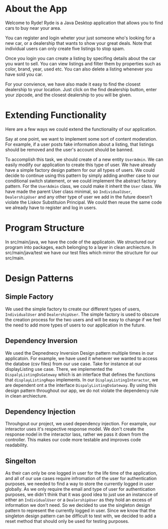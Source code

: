 # About the App

Welcome to Ryde! Ryde is a Java Desktop application that allows you to find cars to buy near your area. 

You can register and login wheter your just someone who's looking for a new car, or a dealership that wants to show your great deals. Note that individual users can only create five listings to stop spam.

Once you login you can create a listing by specifing details about the car you want to sell. You can view listings and filter them by properties such as color, brand, year, used etc. You can also delete a listing whenever you have sold you car. 

For your convience, we have also made it easy to find the closest dealership to your location. Just click on the find dealership button, enter your zipcode, and the closest dealership to you will be given.

# Extending Functionality 

Here are a few ways we could extend the functionality of our application.

Say at one point, we want to implement some sort of content moderation. For example, if a user posts fake information about a listing, that listings should be removed and the user's account should be banned. 

To accomplish this task, we should create of a new entity `UserAdmin`. We can easily modify our application to create this type of user. We have already have a simple factory design pattern for our all types of users. We could decide to continue using this pattern by simply adding another case to our conditional switch statement, or we could implement the abstract factory pattern. For the `UserAdmin` class, we could make it inherit the `User` class. We have made the parent User class minimal, so `IndividualUser`, `DealershipUser` and any other type of user we add in the future doesn't violate the Liskov Substituion Principal. We could then reuse the same code we already have to register and log in users.

# Program Structure

In src/main/java, we have the code of the applicatoin. We structured our program into packages, each belonging to a layer in clean archiecture. 
In src/main/java/test we have our test files which mirror the structure for our src/main.

# Design Patterns 

## Simple Factory
We used the simple factory to create our different types of users, `IndividualUser` and `DealershipUser`. The simple factory is used to obscure the creation process for the two users and will be easy to change if we feel the need to add more types of users to our application in the future. 

## Dependency Inversion 
We used the Depnednecy Inversion Design pattern multiple times in our applicatoin. For example,  we have used it whenever we wanted to access the databse  (csv files) from our use case. Take for instance at our displayListing use case. There, we implemented the `DispalyListingDsGateway` which is an interface that defines the functions that `displayListingRepo` implements. In our `DisplayListingInteractor`, we are dependent ont a the interface `DispalyListingDsGateway`. By using this design pattern throughout our app, we do not violate the dependency rule in clean archiecture. 

## Dependency Injection
Throuhgout our project, we used dependency injection. For example, our interactor uses it's respective response model. We don't create the response nodel in the interactor lass, rather we pass it down from the controller. This makes our code more testable and improves code readability.

## Singelton
As their can only be one logged in user for the life time of the application, and all of our use cases require infromation of the user for authentication purposes, we needed to find a way to store the currently logged in user globally. As we only require the email and type of user for authentication purposes, we didn't think that it was good idea to just use an instancce of either an `IndividualUser` or a `DealershipUser` as they hold an excess of information we don't need. So we decided to use the singleton design pattern to represent the currently logged in user. Since we know that the singleton design pattern can be difficult to test with, we decided to add a reset method that should only be used for testing purposes. 
